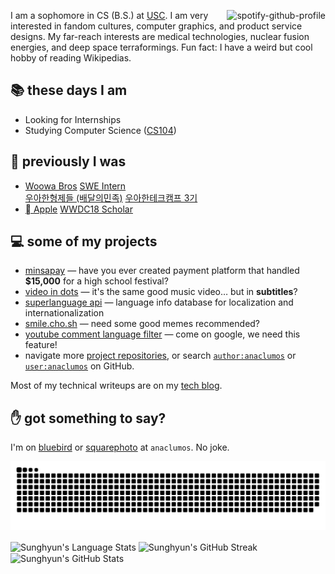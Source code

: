


<a href="https://spotify-github-profile.vercel.app/api/view?uid=2jx4mko981v66glztooajcgbe&amp;redirect=true"><img align="right" src="https://spotify-github-profile.vercel.app/api/view?uid=2jx4mko981v66glztooajcgbe&amp;cover_image=true&amp;theme=novatorem&amp;bar_color=53b14f&amp;bar_color_cover=false" alt="spotify-github-profile"></a>

I am a sophomore in CS (B.S.) at [USC](https://usc.edu). I am very interested in fandom cultures, computer graphics, and product service designs. My far-reach interests are medical technologies, nuclear fusion energies, and deep space terraformings. Fun fact: I have a weird but cool hobby of reading Wikipedias.

## 📚 these days I am

- Looking for Internships
- Studying Computer Science ([CS104](https://bytes.usc.edu/cs104/))

## 🚀 previously I was

- [Woowa Bros](https://en.wikipedia.org/wiki/Baedal_Minjok) [SWE Intern](https://github.com/woowa-techcamp-2020) <br /> [우아한형제들 (배달의민족)](https://woowahan.com) [우아한테크캠프 3기](https://blog.chosunghyun.com/kr-woowa-techcamp-2020/)
- [ Apple](https://en.wikipedia.org/wiki/Apple_Inc.) [WWDC18 Scholar](https://github.com/anaclumos/wwdc18)


## 💻 some of my projects

- [minsapay](https://github.com/minsapay) — have you ever created payment platform that handled **$15,000** for a high school festival?
- [video in dots](https://github.com/anaclumos/video-in-dots) — it's the same good music video… but in **subtitles**?
- [superlanguage api](https://github.com/anaclumos/superlanguage) — language info database for localization and internationalization
- [smile.cho.sh](https://github.com/anaclumos/smile) — need some good memes recommended?
- [youtube comment language filter](https://github.com/anaclumos/yclf) — come on google, we need this feature!
- navigate more [project repositories](https://github.com/anaclumos?tab=repositories), or search [`author:anaclumos`](https://github.com/search?q=author%3Aanaclumos) or [`user:anaclumos`](https://github.com/search?q=user%3Aanaclumos) on GitHub.

Most of my technical writeups are on my [tech blog](https://blog.chosunghyun.com).

## ✋ got something to say?

I'm on [bluebird](https://twitter.com/anaclumos) or [squarephoto](https://instagram.com/anaclumos) at `anaclumos`. No joke.

![Snake Game](https://raw.githubusercontent.com/anaclumos/anaclumos/output/github-contribution-grid-snake.svg)

<img align="center" height="125px" align="right" alt="Sunghyun's Language Stats" src="https://github-readme-stats.vercel.app/api/top-langs/?username=anaclumos&theme=calm&layout=compact&hide_border=true"> <img align="center" height="125px" alt="Sunghyun's GitHub Streak" src="https://github-readme-streak-stats.herokuapp.com/?user=anaclumos&theme=calm&hide_border=true"> <img align="center" height="125px" alt="Sunghyun's GitHub Stats" src="https://github-readme-stats.vercel.app/api?username=anaclumos&show_icons=true&title_color=e07a5f&icon_color=ECAD53&text_color=eacfb4&bg_color=373f51&count_private=true&&hide_rank=true&hide_border=true">
